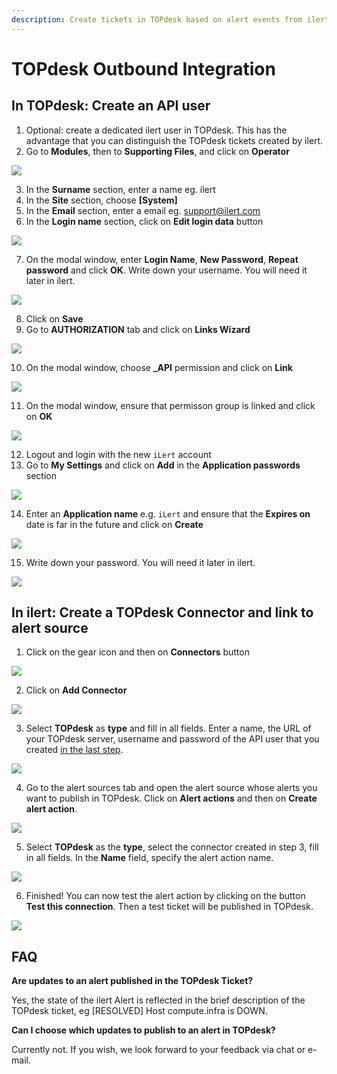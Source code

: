 ```yaml
---
description: Create tickets in TOPdesk based on alert events from ilert
---
```


# TOPdesk Outbound Integration

## In TOPdesk: Create an API user <a href="#in-topdesk" id="in-topdesk"></a>

1. Optional: create a dedicated ilert user in TOPdesk. This has the advantage that you can distinguish the TOPdesk tickets created by ilert.
2. Go to **Modules**, then to **Supporting Files**, and click on **Operator**

![](../.gitbook/assets/tpdko1.png)

3. In the **Surname** section, enter a name eg. ilert
4. In the **Site** section, choose **\[System]**
5. In the **Email** section, enter a email eg. support@ilert.com
6. In the **Login name** section, click on **Edit login data** button

![](../.gitbook/assets/tpdko2.png)

7. On the modal window, enter **Login Name**, **New Password**, **Repeat password** and click **OK**. Write down your username. You will need it later in ilert.

![](../.gitbook/assets/tpdko3.png)

8. Click on **Save**
9. Go to **AUTHORIZATION** tab and click on **Links Wizard**

![](../.gitbook/assets/tpdko4.png)

10. &#x20;On the modal window, choose **\_API** permission and click on **Link**

![](../.gitbook/assets/tpdko5.png)

11. On the modal window, ensure that permisson group is linked and click on **OK**

![](../.gitbook/assets/tpdko6.png)

12. &#x20;Logout and login with the new `iLert` account
13. &#x20;Go to **My Settings** and click on **Add** in the **Application passwords** section

![](../.gitbook/assets/tpdko6.1.png)

14. &#x20;Enter an **Application name** e.g. `iLert` and ensure that the **Expires on** date is far in the future and click on **Create**

![](../.gitbook/assets/tpdko6.2.png)

15. &#x20;Write down your password. You will need it later in ilert.

![](../.gitbook/assets/tpdko6.3.png)

## In ilert: Create a TOPdesk Connector and link to alert source <a href="#in-ilert" id="in-ilert"></a>

1. Click on the gear icon and then on **Connectors** button

![](<../.gitbook/assets/go\_to\_connectors (2).png>)

2. Click on **Add Connector**

![](<../.gitbook/assets/create\_connector\_button (4).png>)

3. Select **TOPdesk** as **type** and fill in all fields. Enter a name, the URL of your TOPdesk server, username and password of the API user that you created [in the last step](outbound-2.md).

![](<../.gitbook/assets/iLert (69).png>)

4. Go to the alert sources tab and open the alert source whose alerts you want to publish in TOPdesk. Click on **Alert actions** and then on **Create alert action**.

![](<../.gitbook/assets/new\_incident\_action (9).png>)

5. Select **TOPdesk** as the **type**, select the connector created in step 3, fill in all fields. In the **Name** field, specify the alert action name.

![](<../.gitbook/assets/iLert (70).png>)

6. Finished! You can now test the alert action by clicking on the button **Test this connection**. Then a test ticket will be published in TOPdesk.

![](<../.gitbook/assets/iLert (71).png>)

## FAQ <a href="#faq" id="faq"></a>

**Are updates to an alert published in the TOPdesk Ticket?**

Yes, the state of the ilert Alert is reflected in the brief description of the TOPdesk ticket, eg \[RESOLVED] Host compute.infra is DOWN.

**Can I choose which updates to publish to an alert in TOPdesk?**

Currently not. If you wish, we look forward to your feedback via chat or e-mail.
